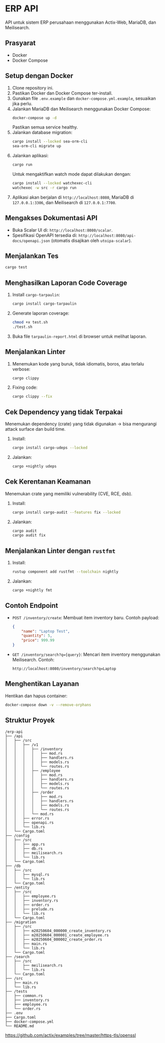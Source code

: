 # ERP API

API untuk sistem ERP perusahaan menggunakan Actix-Web, MariaDB, dan Meilisearch.

## Prasyarat
- Docker
- Docker Compose

## Setup dengan Docker
1. Clone repository ini.
2. Pastikan Docker dan Docker Compose ter-install.
3. Gunakan file `.env.example` dan `docker-compose.yml.example`, sesuaikan jika perlu.
4. Jalankan MariaDB dan Meilisearch menggunakan Docker Compose:
   ```bash
   docker-compose up -d
   ```
   Pastikan semua service healthy.
5. Jalankan database migration:
   ```bash
   cargo install --locked sea-orm-cli
   sea-orm-cli migrate up
   ```
6. Jalankan aplikasi:
   ```bash
   cargo run
   ```
   Untuk mengaktifkan watch mode dapat dilakukan dengan:
   ```bash
   cargo install --locked watchexec-cli
   watchexec -w src -r cargo run
   ```
7. Aplikasi akan berjalan di `http://localhost:8080`, MariaDB di `127.0.0.1:3306`, dan Meilisearch di `127.0.0.1:7700`.

## Mengakses Dokumentasi API
- Buka Scalar UI di: `http://localhost:8080/scalar`.
- Spesifikasi OpenAPI tersedia di: `http://localhost:8080/api-docs/openapi.json` (otomatis disajikan oleh `utoipa-scalar`).

## Menjalankan Tes
```bash
cargo test
```

## Menghasilkan Laporan Code Coverage
1. Install `cargo-tarpaulin`:
   ```bash
   cargo install cargo-tarpaulin
   ```
2. Generate laporan coverage:
   ```bash
   chmod +x test.sh
   ./test.sh
   ```
3. Buka file `tarpaulin-report.html` di browser untuk melihat laporan.

## Menjalankan Linter
1. Menemukan kode yang buruk, tidak idiomatis, boros, atau terlalu verbose:
   ```bash
   cargo clippy
   ```
2. Fixing code:
   ```bash
   cargo clippy --fix
   ```

## Cek Dependency yang tidak Terpakai
Menemukan dependency (crate) yang tidak digunakan → bisa mengurangi attack surface dan build time.
1. Install:
   ```bash
   cargo install cargo-udeps --locked
   ```
2. Jalankan:
   ```bash
   cargo +nightly udeps
   ```

## Cek Kerentanan Keamanan
Menemukan crate yang memiliki vulnerability (CVE, RCE, dsb).
1. Install:
   ```bash
   cargo install cargo-audit --features fix --locked
   ```
2. Jalankan:
   ```bash
   cargo audit
   cargo audit fix
   ```

## Menjalankan Linter dengan `rustfmt`
1. Install:
   ```bash
   rustup component add rustfmt --toolchain nightly
   ```
2. Jalankan:
   ```bash
   cargo +nightly fmt
   ```

## Contoh Endpoint
- `POST /inventory/create`: Membuat item inventory baru. Contoh payload:
  ```json
  {
      "name": "Laptop Test",
      "quantity": 5,
      "price": 999.99
  }
  ```
- `GET /inventory/search?q={query}`: Mencari item inventory menggunakan Meilisearch.
   Contoh:
   ```
   http://localhost:8080/inventory/search?q=Laptop
   ```

## Menghentikan Layanan
Hentikan dan hapus container:
```bash
docker-compose down -v --remove-orphans
```

## Struktur Proyek
```
/erp-api
├── /api
│   ├── /src
│   │   ├── /v1
│   │   │   ├── /inventory
│   │   │   │   ├── mod.rs
│   │   │   │   ├── handlers.rs
│   │   │   │   ├── models.rs
│   │   │   │   └── routes.rs
│   │   │   ├── /employee
│   │   │   │   ├── mod.rs
│   │   │   │   ├── handlers.rs
│   │   │   │   ├── models.rs
│   │   │   │   └── routes.rs
│   │   │   ├── /order
│   │   │   │   ├── mod.rs
│   │   │   │   ├── handlers.rs
│   │   │   │   ├── models.rs
│   │   │   │   └── routes.rs
│   │   │   └── mod.rs
│   │   ├── error.rs
│   │   ├── openapi.rs
│   │   └── lib.rs
│   └── Cargo.toml
├── /config
│   ├── /src
│   │   ├── app.rs
│   │   ├── db.rs
│   │   ├── meilisearch.rs
│   │   └── lib.rs
│   └── Cargo.toml
├── /db
│   ├── /src
│   │   ├── mysql.rs
│   │   └── lib.rs
│   └── Cargo.toml
├── /entity
│   ├── /src
│   │   ├── employee.rs
│   │   ├── inventory.rs
│   │   ├── order.rs
│   │   ├── prelude.rs
│   │   └── lib.rs
│   └── Cargo.toml
├── /migration
│   ├── /src
│   │   ├── m20250604_000000_create_inventory.rs
│   │   ├── m20250604_000001_create_employee.rs
│   │   ├── m20250604_000002_create_order.rs
│   │   ├── main.rs
│   │   └── lib.rs
│   └── Cargo.toml
├── /search
│   ├── /src
│   │   ├── meilisearch.rs
│   │   └── lib.rs
│   └── Cargo.toml
├── /src
│   ├── main.rs
│   └── lib.rs
├── /tests
│   ├── common.rs
│   ├── inventory.rs
│   ├── employee.rs
│   └── order.rs
├── .env
├── Cargo.toml
├── docker-compose.yml
└── README.md
```

https://github.com/actix/examples/tree/master/https-tls/openssl